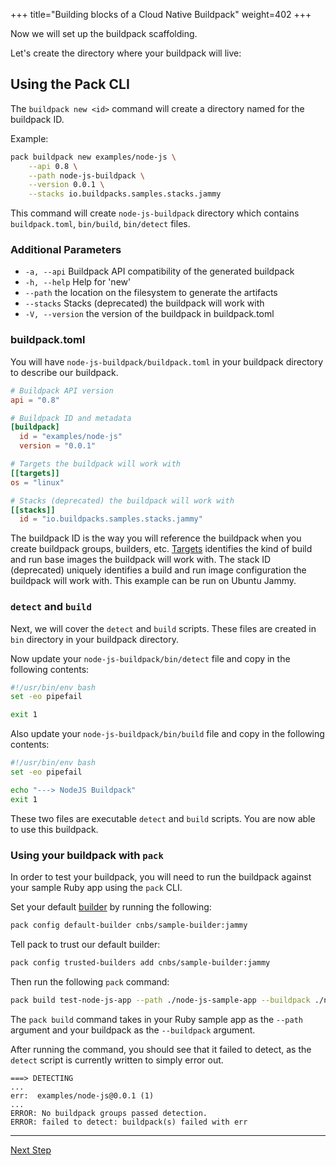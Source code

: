 +++
title="Building blocks of a Cloud Native Buildpack"
weight=402
+++

<!-- test:suite=create-buildpack;weight=2 -->

Now we will set up the buildpack scaffolding.

Let's create the directory where your buildpack will live:

## Using the Pack CLI

The `buildpack new <id>` command will create a directory named for the buildpack ID.

Example:
<!-- test:exec -->
```bash
pack buildpack new examples/node-js \
    --api 0.8 \
    --path node-js-buildpack \
    --version 0.0.1 \
    --stacks io.buildpacks.samples.stacks.jammy
```
<!--+- "{{execute}}"+-->
This command will create `node-js-buildpack` directory which contains `buildpack.toml`, `bin/build`,  `bin/detect` files.

### Additional Parameters
- `-a, --api` Buildpack API compatibility of the generated buildpack
- `-h, --help` Help for 'new'
- `--path` the location on the filesystem to generate the artifacts
- `--stacks` Stacks (deprecated) the buildpack will work with
- `-V, --version` the version of the buildpack in buildpack.toml


### buildpack.toml

You will have `node-js-buildpack/buildpack.toml`<!--+"{{open}}"+--> in your buildpack directory to describe our buildpack.

<!-- test:file=node-js-buildpack/buildpack.toml -->
```toml
# Buildpack API version
api = "0.8"

# Buildpack ID and metadata
[buildpack]
  id = "examples/node-js"
  version = "0.0.1"

# Targets the buildpack will work with
[[targets]]
os = "linux"

# Stacks (deprecated) the buildpack will work with
[[stacks]]
  id = "io.buildpacks.samples.stacks.jammy"

```

The buildpack ID is the way you will reference the buildpack when you create buildpack groups, builders, etc.
[Targets](/docs/concepts/components/targets/) identifies the kind of build and run base images the buildpack will work with.
The stack ID (deprecated) uniquely identifies a build and run image configuration the buildpack will work with. This example can be run on Ubuntu Jammy.

### `detect` and `build`

Next, we will cover the `detect` and `build` scripts. These files are created in `bin` directory in your buildpack directory.


Now update your `node-js-buildpack/bin/detect`<!--+"{{open}}"+--> file and copy in the following contents:

<!-- test:file=node-js-buildpack/bin/detect -->
```bash
#!/usr/bin/env bash
set -eo pipefail

exit 1
```

Also update your `node-js-buildpack/bin/build`<!--+"{{open}}"+--> file and copy in the following contents:

<!-- test:file=node-js-buildpack/bin/build -->
```bash
#!/usr/bin/env bash
set -eo pipefail

echo "---> NodeJS Buildpack"
exit 1
```

These two files are executable `detect` and `build` scripts. You are now able to use this buildpack.

### Using your buildpack with `pack`

In order to test your buildpack, you will need to run the buildpack against your sample Ruby app using the `pack` CLI.

Set your default [builder][builder] by running the following:

<!-- test:exec -->
```bash
pack config default-builder cnbs/sample-builder:jammy
```
<!--+- "{{execute}}"+-->

Tell pack to trust our default builder:

<!-- test:exec -->
```bash
pack config trusted-builders add cnbs/sample-builder:jammy
```
<!--+- "{{execute}}"+-->

Then run the following `pack` command:

<!-- test:exec;exit-code=1 -->
```bash
pack build test-node-js-app --path ./node-js-sample-app --buildpack ./node-js-buildpack
```
<!--+- "{{execute}}"+-->

The `pack build` command takes in your Ruby sample app as the `--path` argument and your buildpack as the `--buildpack` argument.

After running the command, you should see that it failed to detect, as the `detect` script is currently written to simply error out.

<!-- test:assert=contains;ignore-lines=... -->
```
===> DETECTING
...
err:  examples/node-js@0.0.1 (1)
...
ERROR: No buildpack groups passed detection.
ERROR: failed to detect: buildpack(s) failed with err
```

<!--+ if false+-->
---

<a href="/docs/buildpack-author-guide/create-buildpack/detection" class="button bg-pink">Next Step</a>

[builder]: /docs/concepts/components/builder
<!--+ end +-->